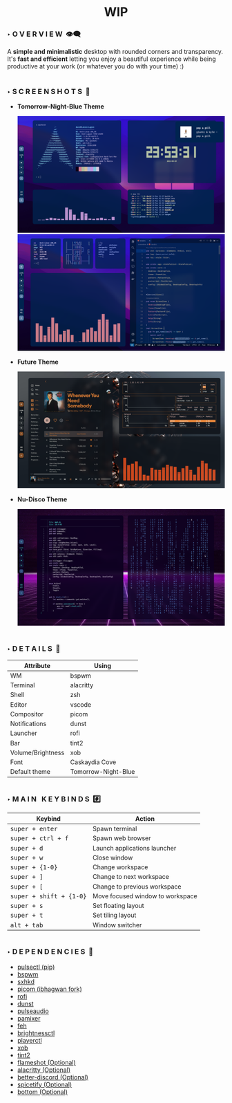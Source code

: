 <div align="center"> <h1><strong>WIP</strong></h1> </div>

### **‣ O V E R V I E W &nbsp;👁️‍🗨️**

A **simple and minimalistic** desktop with rounded corners and transparency. It's **fast and efficient** letting you
enjoy a beautiful experience while being productive at your work (or whatever you do with your time) :)

# 
### **‣ S C R E E N S H O T S &nbsp;📸**

* **Tomorrow-Night-Blue Theme**

	![Tomorrow-Night-Blue](screenshots/tomorrow1.png)
	![](screenshots/tomorrow2.png)

* **Future Theme**

	![Future](screenshots/future.png)

* **Nu-Disco Theme**

	![Nu-Disco](screenshots/nu-disco.png)

#

### **‣ D E T A I L S &nbsp;📝**

| Attribute                | Using                  |
| -------------------------| -----------------------|
| WM                       | bspwm                  |
| Terminal                 | alacritty              |
| Shell                    | zsh                    |
| Editor                   | vscode                 |
| Compositor               | picom                  |
| Notifications            | dunst                  |
| Launcher                 | rofi                   |
| Bar                      | tint2                  |
| Volume/Brightness        | xob                    |
| Font                     | Caskaydia Cove         |
| Default theme            | Tomorrow-Night-Blue    |

#

### **‣ M A I N &nbsp; K E Y B I N D S &nbsp;#️⃣**

| Keybind                                 | Action                                                    |
|-----------------------------------------|-----------------------------------------------------------|
| <kbd>super + enter</kbd>                | Spawn terminal                                            |
| <kbd>super + ctrl + f</kbd>             | Spawn web browser                                         |
| <kbd>super + d</kbd>                    | Launch applications launcher                              |
| <kbd>super + w</kbd>                    | Close window                                              |
| <kbd>super + {1-0}</kbd>                | Change workspace                                          |
| <kbd>super + ]</kbd>                    | Change to next workspace                                  |
| <kbd>super + [</kbd>                    | Change to previous workspace                              |
| <kbd>super + shift + {1-0}</kbd>        | Move focused window to workspace                          |
| <kbd>super + s</kbd>                    | Set floating layout                                       |
| <kbd>super + t</kbd>                    | Set tiling layout                                         |
| <kbd>alt + tab</kbd>                    | Window switcher                                           |

#

### **‣ D E P E N D E N C I E S &nbsp;🔗**
* [pulsectl (pip)](https://pypi.org/project/pulsectl/)            
* [bspwm](https://github.com/baskerville/bspwm)                     
* [sxhkd](https://github.com/baskerville/sxhkd)                     
* [picom (ibhagwan fork)](https://github.com/ibhagwan/picom)                     
* [rofi](https://github.com/davatorium/rofi)                     
* [dunst](https://github.com/dunst-project/dunst)                     
* [pulseaudio](https://wiki.archlinux.org/title/PulseAudio)                
* [pamixer](https://github.com/cdemoulins/pamixer)                   
* [feh](https://github.com/derf/feh)                       
* [brightnessctl](https://github.com/Hummer12007/brightnessctl)             
* [playerctl](https://github.com/altdesktop/playerctl)                 
* [xob](https://github.com/florentc/xob)                       
* [tint2](https://gitlab.com/o9000/tint2)                     
* [flameshot (Optional)](https://github.com/flameshot-org/flameshot)      
* [alacritty (Optional)](https://github.com/alacritty/alacritty)      
* [better-discord (Optional)](https://betterdiscord.app/)
* [spicetify (Optional)](https://spicetify.app/)      
* [bottom (Optional)](https://github.com/ClementTsang/bottom)         
